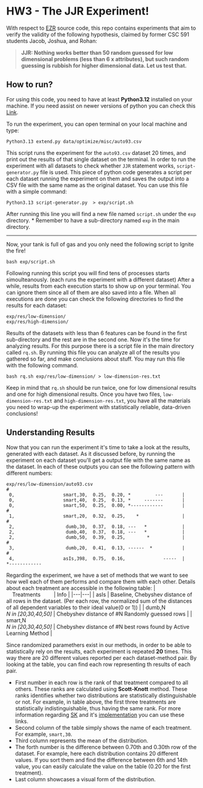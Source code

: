 # HW3 - The JJR Experiment!

With respect to [EZR](https://github.com/timm/ezr/tree/24Aug14) source code, this repo contains experiments that aim to verify the validity of the following hypothesis, claimed by former CSC 591 students Jacob, Joshua, and Rohan:

>    **JJR: Nothing works better than 50 random guessed for low dimensional problems (less than 6 x attributes), but such random guessing is rubbish for higher dimensional data. Let us test that.**



## How to run?

For using this code, you need to have at least **Python3.12** installed on your machine. If you need assist on newer versions of python you can check this [Link](https://www.python.org/downloads/).

To run the experiment, you can open terminal on your local machine and type:

    Python3.13 extend.py data/optimize/misc/auto93.csv
   This script runs the experiment for the `auto93.csv` dataset 20 times, and print out the results of that single dataset on the terminal.
   In order to run the experiment with all datasets to check whether `JJR` statement works, `script-generator.py` file is used. This piece of python code generates a script per each dataset running the experiment on them and saves the output into a CSV file with the same name as the original dataset. You can use this file with a simple command:
   
    Python3.13 script-generator.py  > exp/script.sh 

After running this line you will find a new file named `script.sh` under the `exp` directory.
\* Remember to have a sub-directory named `exp` in the main directory.

---
Now, your tank is full of gas and you only need the following script to Ignite the fire!

    bash exp/script.sh
Following running this script you will find tens of processes starts simoulteanously. (each runs the experiment with a different dataset) After a while, results from each execution starts to show up on your terminal. You can ignore them since all of them are also saved into a file. 
When all executions are done you can check the following directories to find the results for each dataset:

    exp/res/low-dimension/
    exp/res/high-dimension/

Results of the datasets with less than 6 features can be found in the first sub-directory and the rest are in the second one.
Now it's the time for analyzing results. For this purpose there is a script file in the main directory called `rq.sh`. By running this file you can analyze all of the results you gathered so far, and make conclusions about stuff. You may run this file with the following command.

    bash rq.sh exp/res/low-dimension/ > low-dimension-res.txt
   
Keep in mind that `rq.sh` should be run twice, one for low dimensional results and one for high dimensional results. Once you have two files, `low-dimension-res.txt` and  `high-dimension-res.txt`, you have all the materials you need to wrap-up the experiment with statistically reliable, data-driven conclusions!


## Understanding Results

Now that you can run the experiment it's time to take a look at the results, generated with each dataset. As it discussed before, by running the experiment on each dataset you'll get a output file with the same name as the dataset. In each of these outputs you can see the following pattern with different numbers:


    exp/res/low-dimension/auto93.csv
    #
     0,                  smart,30,  0.25,  0.20, *         ---       |                   
     0,                  smart,40,  0.25,  0.13, *     -------       |                   
     0,                  smart,50,  0.25,  0.00, *------------       |                   
    #
     1,                  smart,20,  0.32,  0.25,    *                |                   
    #
     2,                   dumb,30,  0.37,  0.18, ---   *             |                   
     2,                   dumb,40,  0.37,  0.18, ---   *             |                   
     2,                   dumb,50,  0.39,  0.25,        *            |                   
    #
     3,                   dumb,20,  0.41,  0.13, ------  *           |                   
    #
     4,                  asIs,398,  0.75,  0.16,              -----  |     *------------ 

Regarding the experiment, we have a set of methods that we want to see how well each of them performs and compare them with each other. Details about each treatment are accessible in the following table:
| &nbsp;&nbsp;&nbsp;&nbsp;Treatments&nbsp;&nbsp;&nbsp;&nbsp;&nbsp;&nbsp;&nbsp;&nbsp;   | Info |
|---|---|
| asIs | Baseline, Chebyshev distance of all rows in the dataset. (Per each row, the normalized sum of the distances of all dependent variables to their ideal value(0 or 1)) |
| dumb,N <br> *N in [20,30,40,50]* | Chebyshev distance of #N Randomly guessed rows |
| smart,N <br> *N in [20,30,40,50]* | Chebyshev distance of #N best rows found by Active Learning Method |


Since randomized paramethers exist in our methods, in order to be able to statistically rely on the results, each experiment is repeated **20** times. This way there are 20 different values reported per each dataset-method pair. By looking at the table, you can find each row representing th results of each pair. 

 - First number in each row is the rank of that treatment compared to all others. These ranks are calculated using **Scott-Knott** method. These ranks identifies whether two distributions are statistically distinguishable or not. For example, in table above, the first three treatments are statistically indistinguishable, thus having the same rank. For more information regarding [SK](https://www.scielo.br/j/tema/a/KMMPHsqnZnW9RnkmDdsYgtH/#:~:text=Scott-Knott%20is%20an%20hierarchical,overlapping%20in%20its%20grouping%20results.) and it's [implementation](https://github.com/amiiralii/EZR-HW3-Experiment/blob/main/stats.py#L118) you can use these links. 
 - Second column of the table simply shows the name of each treatment. For example, `smart,30`.
 - Third column represents the mean of the distribution.
 - The forth number is the difference between 0.70th and 0.30th row of the dataset. For example, here each distribution contains 20 different values. If you sort them and find the difference between 6th and 14th value, you can easily calculate the value on the table (0.20 for the first treatment).
 - Last column showcases a visual form of the distribution. 

